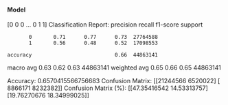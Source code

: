 #### Model
[0 0 0 ... 0 1 1]
Classification Report:
              precision    recall  f1-score   support

           0       0.71      0.77      0.73  27764588
           1       0.56      0.48      0.52  17098553

    accuracy                           0.66  44863141
   macro avg       0.63      0.62      0.63  44863141
weighted avg       0.65      0.66      0.65  44863141

Accuracy: 0.6570415566756683
Confusion Matrix:
[[21244566  6520022]
 [ 8866171  8232382]]
Confusion Matrix (%):
[[47.35416542 14.53313757]
 [19.76270676 18.34999025]]
